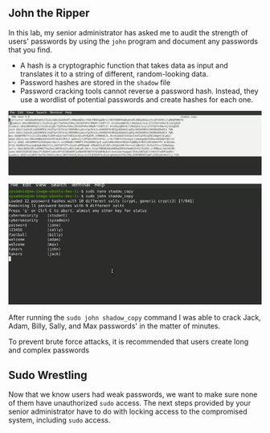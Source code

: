 ## John the Ripper

In this lab, my senior administrator has asked me to audit the strength of users' passwords by using the `john` program and document any passwords that you find.

* A hash is a cryptographic function that takes data as input and translates it to a string of different, random-looking data.
* Password hashes are stored in the `shadow` file
* Password cracking tools cannot reverse a password hash. Instead, they use a wordlist of potential passwords and create hashes for each one.  

![image alt](https://github.com/BryanZamora871/bryanzamora871/blob/main/Sceerenshots/Screenshot%202025-04-18%20161152.png?raw=true)

![image alt](https://github.com/BryanZamora871/bryanzamora871/blob/main/Sceerenshots/Screenshot%202025-04-18%20161316.png?raw=true)

After running the `sudo john shadow_copy` command I was able to crack Jack, Adam, Billy, Sally, and Max passwords' in the matter of minutes.

To prevent brute force attacks, it is recommended that users create long and complex passwords

## Sudo Wrestling 
Now that we know users had weak passwords, we want to make sure none of them have unauthorized `sudo` access. The next steps provided by your senior administrator have to do with locking access to the compromised system, including `sudo` access.
